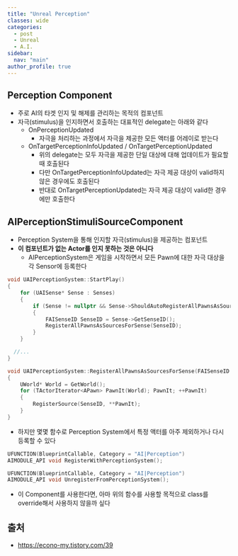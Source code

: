 ```yaml
---
title: "Unreal Perception"
classes: wide
categories: 
  - post
  - Unreal
  - A.I.
sidebar:
  nav: "main"
author_profile: true
---
```


## Perception Component
* 주로 AI의 타겟 인지 및 해제를 관리하는 목적의 컴포넌트
* 자극(stimulus)을 인지하면서 호출하는 대표적인 delegate는 아래와 같다
  * OnPerceptionUpdated
    * 자극을 처리하는 과정에서 자극을 제공한 모든 액터를 어레이로 받는다
  * OnTargetPerceptionInfoUpdated / OnTargetPerceptionUpdated
    * 위의 delegate는 모두 자극을 제공한 단일 대상에 대해 업데이트가 필요할 때 호출된다
    * 다만 OnTargetPerceptionInfoUpdated는 자극 제공 대상이 valid하지 않은 경우에도 호출된다
    * 반대로 OnTargetPerceptionUpdated는 자극 제공 대상이 valid한 경우에만 호출한다

## AIPerceptionStimuliSourceComponent
* Perception System을 통해 인지할 자극(stimulus)을 제공하는 컴포넌트
* **이 컴포넌트가 없는 Actor를 인지 못하는 것은 아니다**
  * AIPerceptionSystem은 게임을 시작하면서 모든 Pawn에 대한 자극 대상을 각 Sensor에 등록한다

```c++
void UAIPerceptionSystem::StartPlay()
{
	for (UAISense* Sense : Senses)
	{
		if (Sense != nullptr && Sense->ShouldAutoRegisterAllPawnsAsSources())
		{
			FAISenseID SenseID = Sense->GetSenseID();
			RegisterAllPawnsAsSourcesForSense(SenseID);
		}
	}

  //...
}

void UAIPerceptionSystem::RegisterAllPawnsAsSourcesForSense(FAISenseID SenseID)
{
	UWorld* World = GetWorld();
	for (TActorIterator<APawn> PawnIt(World); PawnIt; ++PawnIt)
	{
		RegisterSource(SenseID, **PawnIt);
	}
}
```

* 하지만 몇몇 함수로 Perception System에서 특정 액터를 아주 제외하거나 다시 등록할 수 있다

```c++
UFUNCTION(BlueprintCallable, Category = "AI|Perception")
AIMODULE_API void RegisterWithPerceptionSystem();

UFUNCTION(BlueprintCallable, Category = "AI|Perception")
AIMODULE_API void UnregisterFromPerceptionSystem();
```

* 이 Component를 사용한다면, 아마 위의 함수를 사용할 목적으로 class를 override해서 사용하지 않을까 싶다

## 출처
* <https://econo-my.tistory.com/39>